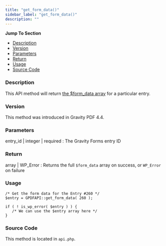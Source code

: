 ```yaml
---
title: "get_form_data()"
sidebar_label: "get_form_data()"
description: ""
---
```


**Jump To Section**

* [Description](#description)
* [Version](#version)
* [Parameters](#parameters)
* [Return](#return)
* [Usage](#usage)
* [Source Code](#source-code)

### Description 

This API method will return [the $form_data array](developer-php-form-data-array.md) for a particular entry. 

### Version 

This method was introduced in Gravity PDF 4.4.

### Parameters 

entry_id | integer | required
:    The Gravity Forms entry ID

### Return 

array | WP_Error
:    Returns the full `$form_data` array on success, or `WP_Error` on failure

### Usage 

```.language-php
/* Get the form data for the Entry #260 */
$entry = GPDFAPI::get_form_data( 260 );

if ( ! is_wp_error( $entry ) ) {
   /* We can use the $entry array here */
}
```

### Source Code 

This method is located in `api.php`.
